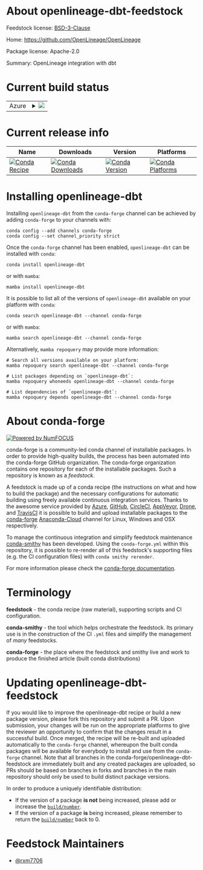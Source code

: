 About openlineage-dbt-feedstock
===============================

Feedstock license: [BSD-3-Clause](https://github.com/conda-forge/openlineage-dbt-feedstock/blob/main/LICENSE.txt)

Home: https://github.com/OpenLineage/OpenLineage

Package license: Apache-2.0

Summary: OpenLineage integration with dbt

Current build status
====================


<table>
    
  <tr>
    <td>Azure</td>
    <td>
      <details>
        <summary>
          <a href="https://dev.azure.com/conda-forge/feedstock-builds/_build/latest?definitionId=19895&branchName=main">
            <img src="https://dev.azure.com/conda-forge/feedstock-builds/_apis/build/status/openlineage-dbt-feedstock?branchName=main">
          </a>
        </summary>
        <table>
          <thead><tr><th>Variant</th><th>Status</th></tr></thead>
          <tbody><tr>
              <td>linux_64_python3.10.____cpython</td>
              <td>
                <a href="https://dev.azure.com/conda-forge/feedstock-builds/_build/latest?definitionId=19895&branchName=main">
                  <img src="https://dev.azure.com/conda-forge/feedstock-builds/_apis/build/status/openlineage-dbt-feedstock?branchName=main&jobName=linux&configuration=linux%20linux_64_python3.10.____cpython" alt="variant">
                </a>
              </td>
            </tr><tr>
              <td>linux_64_python3.8.____cpython</td>
              <td>
                <a href="https://dev.azure.com/conda-forge/feedstock-builds/_build/latest?definitionId=19895&branchName=main">
                  <img src="https://dev.azure.com/conda-forge/feedstock-builds/_apis/build/status/openlineage-dbt-feedstock?branchName=main&jobName=linux&configuration=linux%20linux_64_python3.8.____cpython" alt="variant">
                </a>
              </td>
            </tr><tr>
              <td>linux_64_python3.9.____cpython</td>
              <td>
                <a href="https://dev.azure.com/conda-forge/feedstock-builds/_build/latest?definitionId=19895&branchName=main">
                  <img src="https://dev.azure.com/conda-forge/feedstock-builds/_apis/build/status/openlineage-dbt-feedstock?branchName=main&jobName=linux&configuration=linux%20linux_64_python3.9.____cpython" alt="variant">
                </a>
              </td>
            </tr><tr>
              <td>osx_64_python3.10.____cpython</td>
              <td>
                <a href="https://dev.azure.com/conda-forge/feedstock-builds/_build/latest?definitionId=19895&branchName=main">
                  <img src="https://dev.azure.com/conda-forge/feedstock-builds/_apis/build/status/openlineage-dbt-feedstock?branchName=main&jobName=osx&configuration=osx%20osx_64_python3.10.____cpython" alt="variant">
                </a>
              </td>
            </tr><tr>
              <td>osx_64_python3.8.____cpython</td>
              <td>
                <a href="https://dev.azure.com/conda-forge/feedstock-builds/_build/latest?definitionId=19895&branchName=main">
                  <img src="https://dev.azure.com/conda-forge/feedstock-builds/_apis/build/status/openlineage-dbt-feedstock?branchName=main&jobName=osx&configuration=osx%20osx_64_python3.8.____cpython" alt="variant">
                </a>
              </td>
            </tr><tr>
              <td>osx_64_python3.9.____cpython</td>
              <td>
                <a href="https://dev.azure.com/conda-forge/feedstock-builds/_build/latest?definitionId=19895&branchName=main">
                  <img src="https://dev.azure.com/conda-forge/feedstock-builds/_apis/build/status/openlineage-dbt-feedstock?branchName=main&jobName=osx&configuration=osx%20osx_64_python3.9.____cpython" alt="variant">
                </a>
              </td>
            </tr><tr>
              <td>win_64_python3.10.____cpython</td>
              <td>
                <a href="https://dev.azure.com/conda-forge/feedstock-builds/_build/latest?definitionId=19895&branchName=main">
                  <img src="https://dev.azure.com/conda-forge/feedstock-builds/_apis/build/status/openlineage-dbt-feedstock?branchName=main&jobName=win&configuration=win%20win_64_python3.10.____cpython" alt="variant">
                </a>
              </td>
            </tr><tr>
              <td>win_64_python3.8.____cpython</td>
              <td>
                <a href="https://dev.azure.com/conda-forge/feedstock-builds/_build/latest?definitionId=19895&branchName=main">
                  <img src="https://dev.azure.com/conda-forge/feedstock-builds/_apis/build/status/openlineage-dbt-feedstock?branchName=main&jobName=win&configuration=win%20win_64_python3.8.____cpython" alt="variant">
                </a>
              </td>
            </tr><tr>
              <td>win_64_python3.9.____cpython</td>
              <td>
                <a href="https://dev.azure.com/conda-forge/feedstock-builds/_build/latest?definitionId=19895&branchName=main">
                  <img src="https://dev.azure.com/conda-forge/feedstock-builds/_apis/build/status/openlineage-dbt-feedstock?branchName=main&jobName=win&configuration=win%20win_64_python3.9.____cpython" alt="variant">
                </a>
              </td>
            </tr>
          </tbody>
        </table>
      </details>
    </td>
  </tr>
</table>

Current release info
====================

| Name | Downloads | Version | Platforms |
| --- | --- | --- | --- |
| [![Conda Recipe](https://img.shields.io/badge/recipe-openlineage--dbt-green.svg)](https://anaconda.org/conda-forge/openlineage-dbt) | [![Conda Downloads](https://img.shields.io/conda/dn/conda-forge/openlineage-dbt.svg)](https://anaconda.org/conda-forge/openlineage-dbt) | [![Conda Version](https://img.shields.io/conda/vn/conda-forge/openlineage-dbt.svg)](https://anaconda.org/conda-forge/openlineage-dbt) | [![Conda Platforms](https://img.shields.io/conda/pn/conda-forge/openlineage-dbt.svg)](https://anaconda.org/conda-forge/openlineage-dbt) |

Installing openlineage-dbt
==========================

Installing `openlineage-dbt` from the `conda-forge` channel can be achieved by adding `conda-forge` to your channels with:

```
conda config --add channels conda-forge
conda config --set channel_priority strict
```

Once the `conda-forge` channel has been enabled, `openlineage-dbt` can be installed with `conda`:

```
conda install openlineage-dbt
```

or with `mamba`:

```
mamba install openlineage-dbt
```

It is possible to list all of the versions of `openlineage-dbt` available on your platform with `conda`:

```
conda search openlineage-dbt --channel conda-forge
```

or with `mamba`:

```
mamba search openlineage-dbt --channel conda-forge
```

Alternatively, `mamba repoquery` may provide more information:

```
# Search all versions available on your platform:
mamba repoquery search openlineage-dbt --channel conda-forge

# List packages depending on `openlineage-dbt`:
mamba repoquery whoneeds openlineage-dbt --channel conda-forge

# List dependencies of `openlineage-dbt`:
mamba repoquery depends openlineage-dbt --channel conda-forge
```


About conda-forge
=================

[![Powered by
NumFOCUS](https://img.shields.io/badge/powered%20by-NumFOCUS-orange.svg?style=flat&colorA=E1523D&colorB=007D8A)](https://numfocus.org)

conda-forge is a community-led conda channel of installable packages.
In order to provide high-quality builds, the process has been automated into the
conda-forge GitHub organization. The conda-forge organization contains one repository
for each of the installable packages. Such a repository is known as a *feedstock*.

A feedstock is made up of a conda recipe (the instructions on what and how to build
the package) and the necessary configurations for automatic building using freely
available continuous integration services. Thanks to the awesome service provided by
[Azure](https://azure.microsoft.com/en-us/services/devops/), [GitHub](https://github.com/),
[CircleCI](https://circleci.com/), [AppVeyor](https://www.appveyor.com/),
[Drone](https://cloud.drone.io/welcome), and [TravisCI](https://travis-ci.com/)
it is possible to build and upload installable packages to the
[conda-forge](https://anaconda.org/conda-forge) [Anaconda-Cloud](https://anaconda.org/)
channel for Linux, Windows and OSX respectively.

To manage the continuous integration and simplify feedstock maintenance
[conda-smithy](https://github.com/conda-forge/conda-smithy) has been developed.
Using the ``conda-forge.yml`` within this repository, it is possible to re-render all of
this feedstock's supporting files (e.g. the CI configuration files) with ``conda smithy rerender``.

For more information please check the [conda-forge documentation](https://conda-forge.org/docs/).

Terminology
===========

**feedstock** - the conda recipe (raw material), supporting scripts and CI configuration.

**conda-smithy** - the tool which helps orchestrate the feedstock.
                   Its primary use is in the construction of the CI ``.yml`` files
                   and simplify the management of *many* feedstocks.

**conda-forge** - the place where the feedstock and smithy live and work to
                  produce the finished article (built conda distributions)


Updating openlineage-dbt-feedstock
==================================

If you would like to improve the openlineage-dbt recipe or build a new
package version, please fork this repository and submit a PR. Upon submission,
your changes will be run on the appropriate platforms to give the reviewer an
opportunity to confirm that the changes result in a successful build. Once
merged, the recipe will be re-built and uploaded automatically to the
`conda-forge` channel, whereupon the built conda packages will be available for
everybody to install and use from the `conda-forge` channel.
Note that all branches in the conda-forge/openlineage-dbt-feedstock are
immediately built and any created packages are uploaded, so PRs should be based
on branches in forks and branches in the main repository should only be used to
build distinct package versions.

In order to produce a uniquely identifiable distribution:
 * If the version of a package **is not** being increased, please add or increase
   the [``build/number``](https://docs.conda.io/projects/conda-build/en/latest/resources/define-metadata.html#build-number-and-string).
 * If the version of a package **is** being increased, please remember to return
   the [``build/number``](https://docs.conda.io/projects/conda-build/en/latest/resources/define-metadata.html#build-number-and-string)
   back to 0.

Feedstock Maintainers
=====================

* [@rxm7706](https://github.com/rxm7706/)

